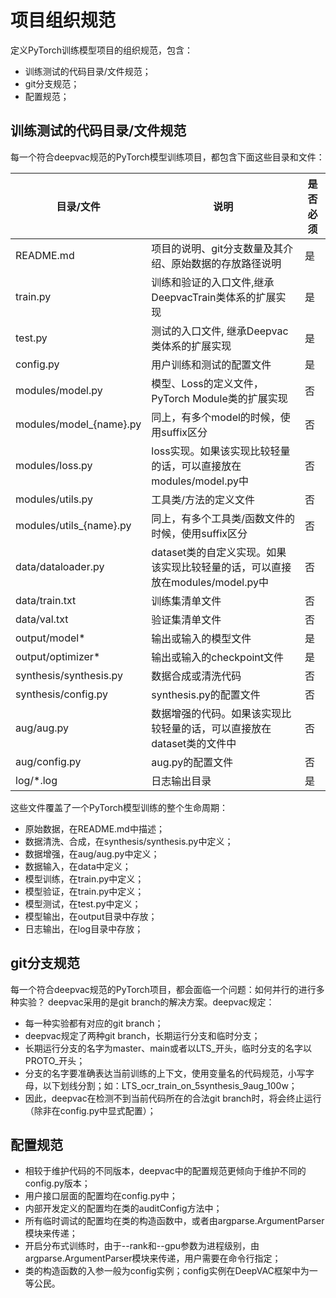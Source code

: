 # 项目组织规范
定义PyTorch训练模型项目的组织规范，包含：
- 训练测试的代码目录/文件规范；
- git分支规范；
- 配置规范；

## 训练测试的代码目录/文件规范
每一个符合deepvac规范的PyTorch模型训练项目，都包含下面这些目录和文件：

|  目录/文件   |  说明   | 是否必须  |
|--------------|---------|---------|
|README.md     |项目的说明、git分支数量及其介绍、原始数据的存放路径说明 | 是 |
|train.py      |训练和验证的入口文件,继承DeepvacTrain类体系的扩展实现| 是 |
|test.py       |测试的入口文件, 继承Deepvac类体系的扩展实现| 是 |
|config.py     |用户训练和测试的配置文件| 是 |
|modules/model.py | 模型、Loss的定义文件，PyTorch Module类的扩展实现|否 |
|modules/model_{name}.py | 同上，有多个model的时候，使用suffix区分|否 |
|modules/loss.py | loss实现。如果该实现比较轻量的话，可以直接放在modules/model.py中|否 |
|modules/utils.py | 工具类/方法的定义文件|否 |
|modules/utils_{name}.py | 同上，有多个工具类/函数文件的时候，使用suffix区分|否 |
|data/dataloader.py | dataset类的自定义实现。如果该实现比较轻量的话，可以直接放在modules/model.py中|否 |
|data/train.txt | 训练集清单文件|否 |
|data/val.txt   | 验证集清单文件|否 |
|output/model*  | 输出或输入的模型文件 |是 |
|output/optimizer* | 输出或输入的checkpoint文件 |是 |
|synthesis/synthesis.py| 数据合成或清洗代码|否 |
|synthesis/config.py|synthesis.py的配置文件|否 |
|aug/aug.py|数据增强的代码。如果该实现比较轻量的话，可以直接放在dataset类的文件中|否 |
|aug/config.py|aug.py的配置文件|否 |
|log/*.log    |日志输出目录   |是 |

这些文件覆盖了一个PyTorch模型训练的整个生命周期：
- 原始数据，在README.md中描述；
- 数据清洗、合成，在synthesis/synthesis.py中定义；
- 数据增强，在aug/aug.py中定义；
- 数据输入，在data中定义；
- 模型训练，在train.py中定义；
- 模型验证，在train.py中定义；
- 模型测试，在test.py中定义；
- 模型输出，在output目录中存放；
- 日志输出，在log目录中存放；

## git分支规范
每一个符合deepvac规范的PyTorch项目，都会面临一个问题：如何并行的进行多种实验？
deepvac采用的是git branch的解决方案。deepvac规定：
- 每一种实验都有对应的git branch；
- deepvac规定了两种git branch，长期运行分支和临时分支；
- 长期运行分支的名字为master、main或者以LTS_开头，临时分支的名字以PROTO_开头；
- 分支的名字要准确表达当前训练的上下文，使用变量名的代码规范，小写字母，以下划线分割；如：LTS_ocr_train_on_5synthesis_9aug_100w；
- 因此，deepvac在检测不到当前代码所在的合法git branch时，将会终止运行（除非在config.py中显式配置）；


## 配置规范
- 相较于维护代码的不同版本，deepvac中的配置规范更倾向于维护不同的config.py版本；
- 用户接口层面的配置均在config.py中；
- 内部开发定义的配置均在类的auditConfig方法中；
- 所有临时调试的配置均在类的构造函数中，或者由argparse.ArgumentParser模块来传递；
- 开启分布式训练时，由于--rank和--gpu参数为进程级别，由argparse.ArgumentParser模块来传递，用户需要在命令行指定；
- 类的构造函数的入参一般为config实例；config实例在DeepVAC框架中为一等公民。